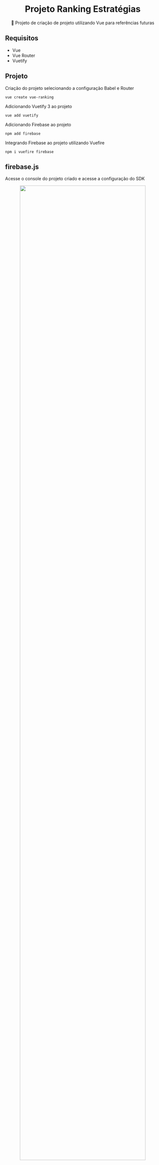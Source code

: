 <H1 align="center">Projeto Ranking Estratégias</H1>
<p align="center">🚀 Projeto de criação de projeto utilizando Vue para referências futuras</p>

## Requisitos
- Vue
- Vue Router
- Vuetify


## Projeto

Criação do projeto selecionando a configuração Babel e Router

```
vue create vue-ranking
```

Adicionando Vuetify 3 ao projeto

```
vue add vuetify
```

Adicionando Firebase ao projeto 

```
npm add firebase
```

Integrando Firebase ao projeto utilizando Vuefire

```
npm i vuefire firebase
```


## firebase.js

Acesse o console do projeto criado e acesse a configuração do SDK

<div align="center">
  <img src="https://github.com/lucasmargui/Vue_Projeto_Ranking_Estrategias/assets/157809964/f6b21387-deef-457b-9393-9b9d27873334" style="width:90%">
</div>
<br>

Crie o arquivo firebase.js e utilize as configurações geradas no projeto

<div align="center">
  <img src="https://github.com/lucasmargui/Vue_Projeto_Ranking_Estrategias/assets/157809964/6b0e010e-1b56-4fb8-9e34-68cd96ff1049" style="width:90%">
</div>

<br>



```
export default {
    datacollection,
    getDocs
  }
```

Código que exporta um objeto contendo duas propriedades (datacollection e getDocs) como o valor padrão do módulo atual.

- datacollection : uma instância de database para ser usada como referência
- geDocs: uma função que faz uma consulta por todos os documentos presentes na instância da database



<br>

## App

Componente raiz de nível superior que serve como o ponto de entrada principal para a aplicação Vue. Este arquivo contém a estrutura básica da aplicação Vue e é frequentemente usado para definir a estrutura geral da interface do usuário, incluindo a barra de navegação, layout principal e outros componentes principais

## constants

- config_filtro.js : Documento que armazena um conjunto de parâmetros empregados no processo de filtragem utilizados no componente FiltroComponent em HomeView

## repositories

O diretório "repositories" geralmente contém as classes ou módulos responsáveis por interagir com o banco de dados ou qualquer outra fonte de dados externa. Nessa caso está simulando um conjunto de dados.


## views

### home

- HomeView: Em resumo, este código define um componente Vue chamado "HomeView" que renderiza vários componentes personalizados e utiliza o framework Vuetify para o layout e estilo. Ele também inclui lógica para manipular eventos e dados.

Criando a variável dataSnapshot que receberá a coleção de dados de Firebase

<div align="center">
  <img src="https://github.com/lucasmargui/Vue_Projeto_Ranking_Estrategias/assets/157809964/ed72e669-ff7f-4054-b21b-bb662ed1859b" style="width:90%">
</div>



Importando o arquivo de firebase para importar o objeto contendo as duas propriedades datacollections e getDoc para realização da consulta ao Firebase.
```
 import fb from "../../firebase.js";
```

#### function async mounted()

Utilizando a função fb.getDocs para acessar a instância de database fb.datacollection obtendo uma coleção de dados.
```
 async mounted() {
    const docSnap = await fb.getDocs(fb.datacollection);
```

Acessando cada documento de docSnap, modificando suas propriedades e adicionando numa lista modificada.

```
 let list = [];
 docSnap.forEach(doc => {
      let data = doc.data();
      ....
      list.push(data.estatistica);
```

Atribuindo a lista modificada de dados á variável dataSnapshot

```
this.dataSnapshot = list;
```

#### function  simulaInvestimento(investimentoModificado)

Função simulaInvestimento para atualizar os valores da coluna "Profit R$"
```
 simulaInvestimento(investimentoModificado) {
```

<div align="center">
  <img src="https://github.com/lucasmargui/Vue_Projeto_Ranking_Estrategias/assets/157809964/0fbffc57-1901-42eb-b6da-022b7459692c" style="width:90%">
</div>


#### toogleParametrosScore()

Função toogleParametrosScore para exibir os filtros
```
 toogleParametrosScore() 
```




<div align="center">
  <img src="https://github.com/lucasmargui/Vue_Projeto_Ranking_Estrategias/assets/157809964/9e2dc674-4d37-4caa-9a97-ea614695faf0" style="width:70%">
</div>





## Project setup
```
npm install
```

### Compiles and hot-reloads for development
```
npm run serve
```

### Compiles and minifies for production
```
npm run build
```

### Customize configuration
See [Configuration Reference](https://cli.vuejs.org/config/).
